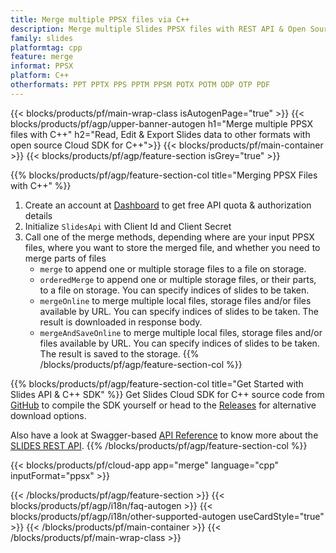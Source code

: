 ```yaml
---
title: Merge multiple PPSX files via C++
description: Merge multiple Slides PPSX files with REST API & Open Source C++ SDK
family: slides
platformtag: cpp
feature: merge
informat: PPSX
platform: C++
otherformats: PPT PPTX PPS PPTM PPSM POTX POTM ODP OTP PDF
---
```


{{< blocks/products/pf/main-wrap-class isAutogenPage="true" >}}
{{< blocks/products/pf/agp/upper-banner-autogen h1="Merge multiple PPSX files with C++" h2="Read, Edit & Export Slides data to other formats with open source Cloud SDK for C++">}}
{{< blocks/products/pf/main-container >}}
{{< blocks/products/pf/agp/feature-section isGrey="true" >}}

{{% blocks/products/pf/agp/feature-section-col title="Merging PPSX Files with C++" %}}
1. Create an account at <a href="https://dashboard.aspose.cloud/">Dashboard</a> to get free API quota & authorization details
1. Initialize ```SlidesApi``` with Client Id and Client Secret
1. Call one of the merge methods, depending where are your input PPSX files, where you want to store the merged file, and whether you need to merge parts of files
    - ```merge``` to append one or multiple storage files to a file on storage.
    - ```orderedMerge``` to append one or multiple storage files, or their parts, to a file on storage. You can specify indices of slides to be taken.
    - ```mergeOnline``` to merge multiple local files, storage files and/or files available by URL. You can specify indices of slides to be taken. The result is downloaded in response body.
    - ```mergeAndSaveOnline``` to merge multiple local files, storage files and/or files available by URL. You can specify indices of slides to be taken. The result is saved to the storage.
{{% /blocks/products/pf/agp/feature-section-col %}}

{{% blocks/products/pf/agp/feature-section-col title="Get Started with Slides API & C++ SDK" %}}
Get Slides Cloud SDK for C++ source code from [GitHub](https://github.com/aspose-slides-cloud/aspose-slides-cloud-cpp) to compile the SDK yourself or head to the [Releases](https://releases.aspose.cloud/) for alternative download options.

Also have a look at Swagger-based [API Reference](https://apireference.aspose.cloud/slides/) to know more about the [SLIDES REST API](https://products.aspose.cloud/slides/curl/).
{{% /blocks/products/pf/agp/feature-section-col %}}

{{< blocks/products/pf/cloud-app app="merge" language="cpp" inputFormat="ppsx" >}}

{{< /blocks/products/pf/agp/feature-section >}}
{{< blocks/products/pf/agp/i18n/faq-autogen >}}
{{< blocks/products/pf/agp/i18n/other-supported-autogen useCardStyle="true" >}}
{{< /blocks/products/pf/main-container >}}
{{< /blocks/products/pf/main-wrap-class >}}